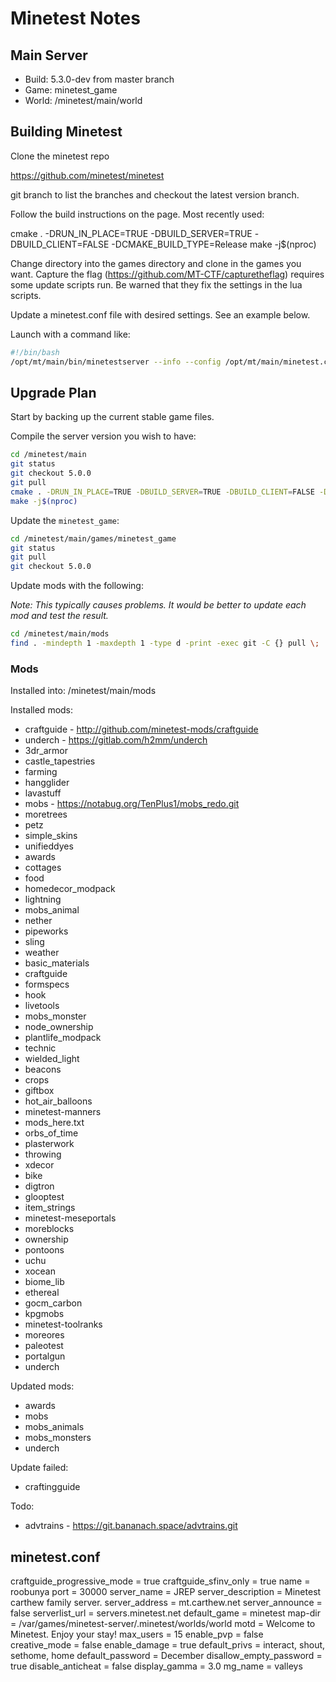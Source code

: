 # Minetest Notes

## Main Server

* Build: 5.3.0-dev from master branch
* Game: minetest_game
* World: /minetest/main/world

## Building Minetest

Clone the minetest repo

https://github.com/minetest/minetest

git branch to list the branches and checkout the latest version branch.

Follow the build instructions on the page. Most recently used:

cmake . -DRUN_IN_PLACE=TRUE -DBUILD_SERVER=TRUE -DBUILD_CLIENT=FALSE -DCMAKE_BUILD_TYPE=Release
make -j$(nproc)

Change directory into the games directory and clone in the games you want.
Capture the flag (https://github.com/MT-CTF/capturetheflag) requires some update scripts run. Be warned that they fix the settings in the lua scripts.

Update a minetest.conf file with desired settings. See an example below.

Launch with a command like:

```bash
#!/bin/bash
/opt/mt/main/bin/minetestserver --info --config /opt/mt/main/minetest.conf
```

## Upgrade Plan

Start by backing up the current stable game files.

Compile the server version you wish to have:

```bash
cd /minetest/main
git status
git checkout 5.0.0
git pull
cmake . -DRUN_IN_PLACE=TRUE -DBUILD_SERVER=TRUE -DBUILD_CLIENT=FALSE -DCMAKE_BUILD_TYPE=Release
make -j$(nproc)
```

Update the `minetest_game`:

```bash
cd /minetest/main/games/minetest_game
git status
git pull
git checkout 5.0.0
```

Update mods with the following:

_Note: This typically causes problems. It would be better to update each mod and test the result._

```bash
cd /minetest/main/mods
find . -mindepth 1 -maxdepth 1 -type d -print -exec git -C {} pull \;
```

### Mods

Installed into: /minetest/main/mods

Installed mods:

* craftguide - http://github.com/minetest-mods/craftguide
* underch - https://gitlab.com/h2mm/underch
* 3dr_armor
* castle_tapestries
* farming
* hangglider
* lavastuff
* mobs - https://notabug.org/TenPlus1/mobs_redo.git
* moretrees
* petz
* simple_skins
* unifieddyes
* awards
* cottages
* food
* homedecor_modpack
* lightning
* mobs_animal
* nether
* pipeworks
* sling
* weather
* basic_materials
* craftguide
* formspecs
* hook
* livetools
* mobs_monster
* node_ownership
* plantlife_modpack
* technic
* wielded_light
* beacons
* crops
* giftbox
* hot_air_balloons
* minetest-manners
* mods_here.txt
* orbs_of_time
* plasterwork
* throwing
* xdecor
* bike
* digtron
* glooptest
* item_strings
* minetest-meseportals
* moreblocks
* ownership
* pontoons
* uchu
* xocean
* biome_lib
* ethereal
* gocm_carbon
* kpgmobs
* minetest-toolranks
* moreores
* paleotest
* portalgun
* underch

Updated mods:

* awards
* mobs
* mobs_animals
* mobs_monsters
* underch

Update failed:

* craftingguide

Todo:

* advtrains - https://git.bananach.space/advtrains.git


## minetest.conf

craftguide_progressive_mode = true
craftguide_sfinv_only = true
name = roobunya
port = 30000
server_name = JREP
server_description = Minetest carthew family server.
server_address = mt.carthew.net
server_announce = false
serverlist_url = servers.minetest.net
default_game = minetest
map-dir = /var/games/minetest-server/.minetest/worlds/world
motd = Welcome to Minetest. Enjoy your stay!
max_users = 15
enable_pvp = false
creative_mode = false
enable_damage = true
default_privs = interact, shout, sethome, home
default_password = December
disallow_empty_password = true
disable_anticheat = false
display_gamma = 3.0
mg_name = valleys

